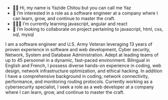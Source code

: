 - 👋🏾 Hi, my name is Yazide Chitou but you can call me Yaz
- 👀 I’m interested in a role as a software engineer at a company where I can learn, grow, and continue to master the craft.
- 👨🏾‍💻 I’m currently learning javascript, angular and react
- 🤝 I’m looking to collaborate on project pertaining to javascript, html, css, sql, mysql

I am a software engineer and U.S. Army Veteran leveraging 13 years of proven experience in software and web development, Cyber security, Network, System and Database Administration. Adept at leading teams of up to 45 personnel in a
dynamic, fast-paced environment. Bilingual in English and French, I possess diverse hands-on experience in coding, web design, network infrastructure optimization, and ethical hacking. In addition I have a comprehensive background in coding, network connectivity, performance, and monitoring
routing protocols. Currently working as a cybersecurity specialist, I seek a role as a web developer at a company where I can learn, grow, and continue to master the craft.
<!---
Yazidechitou/Yazidechitou is a ✨ special ✨ repository because its `README.md` (this file) appears on your GitHub profile.
You can click the Preview link to take a look at your changes.
--->
